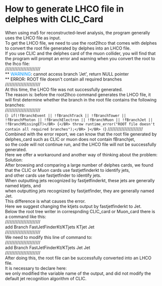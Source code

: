 # How to generate LHCO file in delphes with CLIC_Card

When using ma5 for reconstructed-level analysis, the program generally uses the LHCO file as input. </BR>
To get the LHCO file, we need to use the root2lhco that comes with delphes to convert the root file generated by delphes into an LHCO file. </BR>
If you use CLIC and the delphes card of the muon collider, you will find that the program will prompt an error and warning when you convert the root to the lhco file:</BR>
///////////////////////</BR>
** <font color=#0099ff>WARNING</font>: cannot access branch 'Jet', return NULL pointer</BR>
** ERROR: ROOT file doesn't contain all required branches</BR>
///////////////////////</BR>
At this time, the LHCO file was not successfully generated. </BR>
The reason is: before the root2lhco command generates the LHCO file, it will first determine whether the branch in the root file contains the following branches:</BR>
///////////////////////</BR>
(```)
if(!fBranchEvent || !fBranchTrack || !fBranchTower || !fBranchPhoton || !fBranchElectron || !fBranchMuon || !fBranchJet || !fBranchMissingET)</BR>
   {</BR>
     throw runtime_error("ROOT file doesn't contain all required branches");</BR>
   }</BR>
(```)
///////////////////////</BR>
Combined with the error report, we can know that the root file generated by delphes_card such as CLIC or muon does not contain fBranchjet, </BR>
so the code will not continue run, and the LHCO file will not be successfully generated.</BR>
Here we offer a workaround and another way of thinking about the problem:</BR>
Solution:</BR>
After browsing and comparing a large number of delphes cards, we found that the CLIC or Muon cards use fastjetfinderkt to identify jets, </BR>
and other cards use fastjetfinder to identify jets. </BR>
When outputting jets recognized by fastjetfinderkt, these jets are generally named ktjets, and </BR>
when outputting jets recognized by fastjetfinder, they are generally named Jet. </BR>
This difference is what causes the error.</BR>
Here we suggest changing the ktjets output by fastjetfinderkt to Jet.</BR>
Below the root tree writer in correspnding CLIC_card or Muon_card there is a command like this:</BR>
///////////////////////</BR>
add Branch FastJetFinderKt/KTjets KTjet Jet</BR>
///////////////////////</BR>
We need to modify this line of command to: </BR>
///////////////////////</BR>
add Branch FastJetFinderKt/KTjets Jet Jet</BR>
///////////////////////</BR>
After doing this, the root file can be successfully converted into an LHCO file.</BR>
It is necessary to declare here: </BR>
we only modified the variable name of the output, and did not modify the default jet recognition algorithm of CLIC.</BR>
